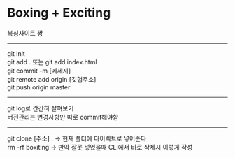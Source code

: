 # Boxing + Exciting

복싱사이트 짱

---

git init <br>
git add . 또는 git add index.html <br>
git commit -m [메세지] <br>
git remote add origin [깃헙주소] <br>
git push origin master <br>

---

git log로 간간히 살펴보기 <br>
버전관리는 변경사항만 따로 commit해야함 <br>

---

git clone [주소] . -> 현재 폴더에 다이렉트로 넣어준다 <br>
rm -rf boxiting -> 만약 잘못 넣었을때 CLI에서 바로 삭제시 이렇게 작성 <br>
